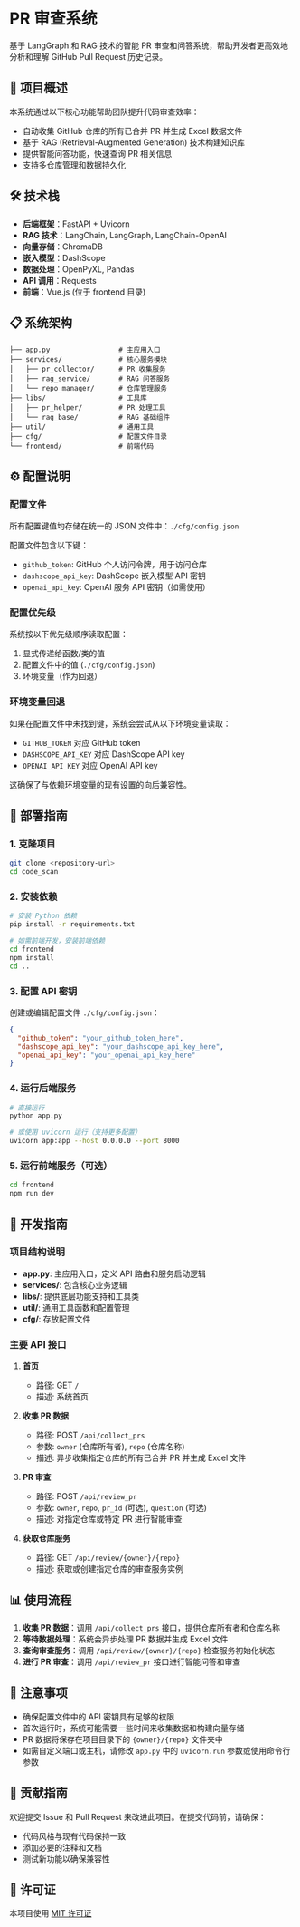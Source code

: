 # PR 审查系统

基于 LangGraph 和 RAG 技术的智能 PR 审查和问答系统，帮助开发者更高效地分析和理解 GitHub Pull Request 历史记录。

## 🚀 项目概述

本系统通过以下核心功能帮助团队提升代码审查效率：
- 自动收集 GitHub 仓库的所有已合并 PR 并生成 Excel 数据文件
- 基于 RAG (Retrieval-Augmented Generation) 技术构建知识库
- 提供智能问答功能，快速查询 PR 相关信息
- 支持多仓库管理和数据持久化

## 🛠 技术栈

- **后端框架**：FastAPI + Uvicorn
- **RAG 技术**：LangChain, LangGraph, LangChain-OpenAI
- **向量存储**：ChromaDB
- **嵌入模型**：DashScope
- **数据处理**：OpenPyXL, Pandas
- **API 调用**：Requests
- **前端**：Vue.js (位于 frontend 目录)

## 📋 系统架构

```
├── app.py                 # 主应用入口
├── services/              # 核心服务模块
│   ├── pr_collector/      # PR 收集服务
│   ├── rag_service/       # RAG 问答服务
│   └── repo_manager/      # 仓库管理服务
├── libs/                  # 工具库
│   ├── pr_helper/         # PR 处理工具
│   └── rag_base/          # RAG 基础组件
├── util/                  # 通用工具
├── cfg/                   # 配置文件目录
└── frontend/              # 前端代码
```

## ⚙️ 配置说明

### 配置文件

所有配置键值均存储在统一的 JSON 文件中：`./cfg/config.json`

配置文件包含以下键：
- `github_token`: GitHub 个人访问令牌，用于访问仓库
- `dashscope_api_key`: DashScope 嵌入模型 API 密钥
- `openai_api_key`: OpenAI 服务 API 密钥（如需使用）

### 配置优先级

系统按以下优先级顺序读取配置：
1. 显式传递给函数/类的值
2. 配置文件中的值 (`./cfg/config.json`)
3. 环境变量（作为回退）

### 环境变量回退

如果在配置文件中未找到键，系统会尝试从以下环境变量读取：
- `GITHUB_TOKEN` 对应 GitHub token
- `DASHSCOPE_API_KEY` 对应 DashScope API key
- `OPENAI_API_KEY` 对应 OpenAI API key

这确保了与依赖环境变量的现有设置的向后兼容性。

## 🚀 部署指南

### 1. 克隆项目

```bash
git clone <repository-url>
cd code_scan
```

### 2. 安装依赖

```bash
# 安装 Python 依赖
pip install -r requirements.txt

# 如需前端开发，安装前端依赖
cd frontend
npm install
cd ..
```

### 3. 配置 API 密钥

创建或编辑配置文件 `./cfg/config.json`：

```json
{
  "github_token": "your_github_token_here",
  "dashscope_api_key": "your_dashscope_api_key_here",
  "openai_api_key": "your_openai_api_key_here"
}
```

### 4. 运行后端服务

```bash
# 直接运行
python app.py

# 或使用 uvicorn 运行（支持更多配置）
uvicorn app:app --host 0.0.0.0 --port 8000
```

### 5. 运行前端服务（可选）

```bash
cd frontend
npm run dev
```

## 🔧 开发指南

### 项目结构说明

- **app.py**: 主应用入口，定义 API 路由和服务启动逻辑
- **services/**: 包含核心业务逻辑
- **libs/**: 提供底层功能支持和工具类
- **util/**: 通用工具函数和配置管理
- **cfg/**: 存放配置文件

### 主要 API 接口

1. **首页**
   - 路径: GET `/`
   - 描述: 系统首页

2. **收集 PR 数据**
   - 路径: POST `/api/collect_prs`
   - 参数: `owner` (仓库所有者), `repo` (仓库名称)
   - 描述: 异步收集指定仓库的所有已合并 PR 并生成 Excel 文件

3. **PR 审查**
   - 路径: POST `/api/review_pr`
   - 参数: `owner`, `repo`, `pr_id` (可选), `question` (可选)
   - 描述: 对指定仓库或特定 PR 进行智能审查

4. **获取仓库服务**
   - 路径: GET `/api/review/{owner}/{repo}`
   - 描述: 获取或创建指定仓库的审查服务实例

## 📊 使用流程

1. **收集 PR 数据**：调用 `/api/collect_prs` 接口，提供仓库所有者和仓库名称
2. **等待数据处理**：系统会异步处理 PR 数据并生成 Excel 文件
3. **查询审查服务**：调用 `/api/review/{owner}/{repo}` 检查服务初始化状态
4. **进行 PR 审查**：调用 `/api/review_pr` 接口进行智能问答和审查

## 📝 注意事项

- 确保配置文件中的 API 密钥具有足够的权限
- 首次运行时，系统可能需要一些时间来收集数据和构建向量存储
- PR 数据将保存在项目目录下的 `{owner}/{repo}` 文件夹中
- 如需自定义端口或主机，请修改 `app.py` 中的 `uvicorn.run` 参数或使用命令行参数

## 🤝 贡献指南

欢迎提交 Issue 和 Pull Request 来改进此项目。在提交代码前，请确保：
- 代码风格与现有代码保持一致
- 添加必要的注释和文档
- 测试新功能以确保兼容性

## 📄 许可证

本项目使用 [MIT 许可证](LICENSE)
